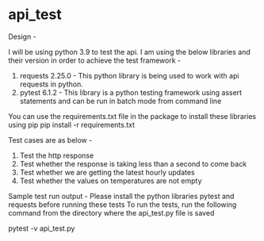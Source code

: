 # api_test
Design -

I will be using python 3.9 to test the api. I am using the below libraries and their version in order to achieve the test framework -
1. requests 2.25.0 - This python library is being used to work with api requests in python.
2. pytest 6.1.2 - This library is a python testing framework using assert statements and can be run in batch mode from command line 

You can use the requirements.txt file in the package to install these libraries using pip 
pip install -r requirements.txt 

Test cases are as below -
1. Test the http response
2. Test whether the response is taking less than a second to come back
3. Test whether we are getting the latest hourly updates
4. Test whether the values on temperatures are not empty 	

Sample test run output -
Please install the python libraries pytest and requests before running these tests
To run the tests, run the following command from the directory where the api_test.py file is saved

pytest -v api_test.py
